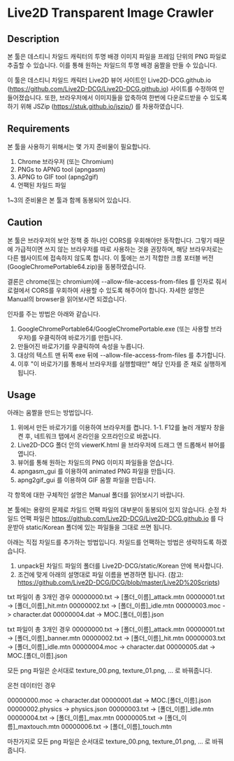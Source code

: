 Live2D Transparent Image Crawler
================================

## Description

본 툴은 데스티니 차일드 캐릭터의 투명 배경 이미지 파일을 프레임 단위의 PNG 파일로 추출할 수 있습니다. 이를 통해 원하는 차일드의 투명 배경 움짤을 만들 수 있습니다.

이 툴은 데스티니 차일드 캐릭터 Live2D 뷰어 사이트인 Live2D-DCG.github.io (https://github.com/Live2D-DCG/Live2D-DCG.github.io) 사이트를 수정하여 만들어졌습니다.
또한, 브라우저에서 이미지들을 압축하여 한번에 다운로드받을 수 있도록 하기 위해 JSZip (https://stuk.github.io/jszip/) 를 차용하였습니다.



## Requirements

본 툴을 사용하기 위해서는 몇 가지 준비물이 필요합니다.

1. Chrome 브라우저 (또는 Chromium)
2. PNGs to APNG tool (apngasm)
3. APNG to GIF tool (apng2gif)
4. 언팩된 차일드 파일

1~3의 준비물은 본 툴과 함께 동봉되어 있습니다.



## Caution

본 툴은 브라우저의 보안 정책 중 하나인 CORS를 우회해야만 동작합니다.
그렇기 때문에 가급적이면 쓰지 않는 브라우저를 따로 사용하는 것을 권장하며, 해당 브라우저로는 다른 웹사이트에 접속하지 않도록 합니다.
이 툴에는 쓰기 적합한 크롬 포터블 버전(GoogleChromePortable64.zip)을 동봉하였습니다.

결론은 chrome(또는 chromium)에 --allow-file-access-from-files 를 인자로 줘서 로컬에서 CORS를 우회하여 사용할 수 있도록 해주어야 합니다.
자세한 설명은 Manual의 browser을 읽어보시면 되겠습니다.

인자를 주는 방법은 아래와 같습니다.

1. GoogleChromePortable64/GoogleChromePortable.exe (또는 사용할 브라우저)를 우클릭하여 바로가기를 만듭니다.
2. 만들어진 바로가기를 우클릭하여 속성을 누릅니다.
3. 대상의 텍스트 맨 뒤쪽 exe 뒤에 --allow-file-access-from-files 를 추가합니다.
4. 이후 "이 바로가기를 통해서 브라우저를 실행할때만" 해당 인자를 준 채로 실행하게 됩니다.



## Usage

아래는 움짤을 만드는 방법입니다.

1. 위에서 만든 바로가기를 이용하여 브라우저를 켭니다.
1-1. F12를 눌러 개발자 창을 켠 후, 네트워크 탭에서 온라인을 오프라인으로 바꿉니다.
2. Live2D-DCG 폴더 안의 viewerK.html 을 브라우저에 드래그 앤 드롭해서 뷰어를 엽니다.
3. 뷰어를 통해 원하는 차일드의 PNG 이미지 파일들을 얻습니다.
4. apngasm_gui 를 이용하여 animated PNG 파일을 만듭니다.
5. apng2gif_gui 를 이용하여 GIF 움짤 파일을 만듭니다.

각 항목에 대한 구체적인 설명은 Manual 폴더를 읽어보시기 바랍니다.


본 툴에는 용량의 문제로 차일드 언팩 파일의 대부분이 동봉되어 있지 않습니다. 
순정 차일드 언팩 파일은 https://github.com/Live2D-DCG/Live2D-DCG.github.io 를 다운받아 static/Korean 폴더에 있는 파일들을 그대로 쓰면 됩니다.


아래는 직접 차일드를 추가하는 방법입니다. 차일드를 언팩하는 방법은 생략하도록 하겠습니다.

1. unpack된 차일드 파일의 폴더를 Live2D-DCG/static/Korean 안에 복사합니다.
2. 조건에 맞게 아래의 설명대로 파일 이름을 변경하면 됩니다. (참고: https://github.com/Live2D-DCG/DCG/blob/master/Live2D%20Scripts)

txt 파일이 총 3개인 경우
00000000.txt -> [폴더_이름]_attack.mtn
00000001.txt -> [폴더_이름]_hit.mtn
00000002.txt -> [폴더_이름]_idle.mtn
00000003.moc -> character.dat
00000004.dat -> MOC.[폴더_이름].json

txt 파일이 총 3개인 경우
00000000.txt -> [폴더_이름]_attack.mtn
00000001.txt -> [폴더_이름]_banner.mtn
00000002.txt -> [폴더_이름]_hit.mtn
00000003.txt -> [폴더_이름]_idle.mtn
00000004.moc -> character.dat
00000005.dat -> MOC.[폴더_이름].json

모든 png 파일은 순서대로 texture_00.png, texture_01.png, ... 로 바꿔줍니다.

온천 데이터인 경우

00000000.moc -> character.dat
00000001.dat -> MOC.[폴더_이름].json
00000002.physics -> physics.json
00000003.txt -> [폴더_이름]_idle.mtn
00000004.txt -> [폴더_이름]_max.mtn
00000005.txt -> [폴더_이름]_maxtouch.mtn
00000006.txt -> [폴더_이름]_touch.mtn

마찬가지로 모든 png 파일은 순서대로 texture_00.png, texture_01.png, ... 로 바꿔줍니다.
